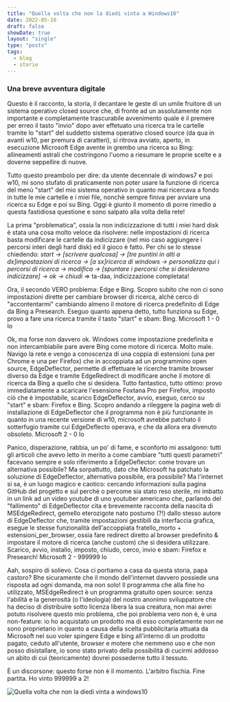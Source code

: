 ```yaml
---
title: "Quella volta che non la diedi vinta a Windows10"
date: 2022-05-16
draft: false
showDate: true
layout: "single"
type: "posts"
tags:
  - blog
  - storie
---
```


### Una breve avventura digitale
Questo è il racconto, la storia, il decantare le geste di un umile fruitore di un sistema operativo closed source che, di fronte ad un assolutamente non importante e completamente trascurabile avvenimento quale è il premere per erreo il tasto "invio" dopo aver effetuato una ricerca tra le cartelle tramite lo "start" del suddetto sistema operativo closed source (da qua in avanti w10, per premura di caratteri), si ritrova avviato, aperto, in esecuzione Microsoft Edge avente in grembo una ricerca su Bing: allineamenti astrali che costringono l'uomo a riesumare le proprie scelte e a doverne seppellire di nuove.

Tutto questo preambolo per dire: da utente decennale di windows7 e poi w10, mi sono stufato di praticamente non poter usare la funzione di ricerca del menù "start" del mio sistema operativo in quanto mai ricercava a fondo in tutte le mie cartelle e i miei file, nonchè sempre finiva per avviare una ricerca su Edge e poi su Bing. Oggi è giunto il momento di porre rimedio a questa fastidiosa questione e sono salpato alla volta della rete!

La prima "problematica", ossia la non indicizzazione di tutti i miei hard disk è stata una cosa molto veloce da risolvere: nelle impostazioni di ricerca basta modificare le cartelle da indicizzare (nel mio caso aggiungere i percorsi interi degli hard disk) ed il gioco è fatto.
Per chi se lo stesse chiedendo: _start -> [scrivere qualcosa] -> [tre puntini in alti a dx]impostazioni di ricerca -> [a sx]ricerca di windows -> personalizza qui i percorsi di ricerca -> modifica -> [spuntare i percorsi che si desiderano indicizzare] -> ok -> chiudi_ => ta-daa, indicizzazione completata!

Ora, il secondo VERO problema: Edge e Bing. Scopro subito che non ci sono impostazioni dirette per cambiare browser di ricerca, alchè cerco di "accontentarmi" cambiando almeno il motore di ricerca predefinito di Edge da Bing a Presearch. Eseguo quanto appena detto, tutto funziona su Edge, provo a fare una ricerca tramite il tasto "start" e sbam: Bing.
Microsoft 1 - 0 Io

Ok, ma forse non davvero ok. Windows come impostazione predefinita e non intercambiabile pare avere Bing come motore di ricerca. Molto male. Navigo la rete e vengo a conoscenza di una coppia di estensioni (una per Chrome e una per Firefox) che in accoppiata ad un programmino open source, EdgeDeflector, permette di effettuare le ricerche tramite browser diverso da Edge e tramite EdgeRedirect di modificare anche il motore di ricerca da Bing a quello che si desidera.
Tutto fantastico, tutto ottimo: provo immediatamente a scaricare l'esensione Foxtana Pro per Firefox, imposto ciò che è impostabile, scarico EdgeDeflector, avvio, eseguo, cerco su "start" e sbam: Firefox e Bing.
Scopro andando a rileggere la pagina web di installazione di EdgeDeflector che il programma non è più funzionante in quanto in una recente versione di w10, microsoft avrebbe patchato il sotterfugio tramite cui EdgeDeflecto operava, e che da allora era divenuto obsoleto.
Microsoft 2 - 0 Io

Panico, disperazione, rabbia, un po' di fame, e sconforto mi assalgono: tutti gli articoli che avevo letto in merito a come cambiare "tutti questi parametri" facevano sempre e solo riferimento a EdgeDeflector: come trovare un alternativa possibile? Ma sorpattutto, dato che Microsoft ha patchato la soluzione di EdgeDeflector, alternativa possibile, era possibile?
Ma l'internet si sa, è un luogo magico e caotico: cercando informazioni sulla pagina GitHub del progetto e sul perchè o percome sia stato reso sterile, mi imbatto in un link ad un video youtube di uno youtuber americano che, parlando del "fallimento" di EdgeDeflector cita e brevemente racconta della nascita di MSEdgeRedirect, gemello eterozigote nato postumo (?!) dallo stesso autore di EdgeDeflector che, tramite impostazioni gestibili da interfaccia grafica, esegue le stesse funzionalità dell'accoppiata fratello_morto + estensioni_per_browser, ossia fare redirect diretto al browser predefinito & impostare il motore di ricerca (anche custom) che si desidera utilizzare.
Scarico, avvio, installo, imposto, chiudo, cerco, invio e sbam: Firefox e Presearch!
Microsoft 2 - 999999 Io

Aah, sospiro di solievo. Cosa ci portiamo a casa da questa storia, papà castoro? Bhe sicuramente che il mondo dell'internet davvero possiede una risposta ad ogni domanda, ma non solo! Il programma che alla fine ho utilizzato, MSEdgeRedirect è un programma gratuito open source: senza l'abilità e la generosità (o l'ideologia) del nostro anonimo sviluppatore che ha deciso di distribuire sotto licenza libera la sua creatura, non mai avrei potuto risolvere questo mio problema, che poi problema vero non è, è una non-feature: io ho acquistato un prodotto ma di esso completamente non ne sono proprietario in quanto a causa della scelta pubblicitaria attuata da Microsoft nel suo voler spingere Edge e bing all'interno di un prodotto pagato, ceduto all'utente, browser e motere che nemmeno uso e che non posso disistallare, io sono stato privato della possibilità di cucirmi addosso un abito di cui (teoricamente) dovrei possederne tutto il tessuto.

È un discorsone: questo forse non è il momento.
L'arbitro fischia. Fine partita. Ho vinto 999999 a 2!

![Quella volta che non la diedi vinta a windows10](/blog/images/05.windows.webp)
